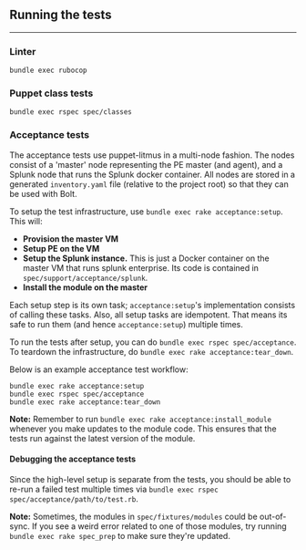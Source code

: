 ## Running the tests
-----------
### Linter
`bundle exec rubocop`

### Puppet class tests
`bundle exec rspec spec/classes`

### Acceptance tests
The acceptance tests use puppet-litmus in a multi-node fashion. The nodes consist of a 'master' node representing the PE master (and agent), and a Splunk node that runs the Splunk docker container. All nodes are stored in a generated `inventory.yaml` file (relative to the project root) so that they can be used with Bolt.

To setup the test infrastructure, use `bundle exec rake acceptance:setup`. This will:

* **Provision the master VM**
* **Setup PE on the VM**
* **Setup the Splunk instance.** This is just a Docker container on the master VM that runs splunk enterprise. Its code is contained in `spec/support/acceptance/splunk`.
* **Install the module on the master**

Each setup step is its own task; `acceptance:setup`'s implementation consists of calling these tasks. Also, all setup tasks are idempotent. That means its safe to run them (and hence `acceptance:setup`) multiple times.

To run the tests after setup, you can do `bundle exec rspec spec/acceptance`. To teardown the infrastructure, do `bundle exec rake acceptance:tear_down`.

Below is an example acceptance test workflow:

```
bundle exec rake acceptance:setup
bundle exec rspec spec/acceptance
bundle exec rake acceptance:tear_down
```

**Note:** Remember to run `bundle exec rake acceptance:install_module` whenever you make updates to the module code. This ensures that the tests run against the latest version of the module.

#### Debugging the acceptance tests
Since the high-level setup is separate from the tests, you should be able to re-run a failed test multiple times via `bundle exec rspec spec/acceptance/path/to/test.rb`.

**Note:** Sometimes, the modules in `spec/fixtures/modules` could be out-of-sync. If you see a weird error related to one of those modules, try running `bundle exec rake spec_prep` to make sure they're updated.
